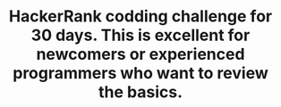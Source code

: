 <h1 align="center">HackerRank codding challenge for 30 days. This is excellent for newcomers or experienced programmers who want to review the basics.</h1>
